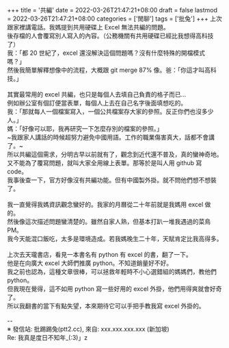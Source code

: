 +++
title = '共編'
date = 2022-03-26T21:47:21+08:00
draft = false
lastmod = 2022-03-26T21:47:21+08:00
categories = ['閒聊']
tags = ['批兔']
+++
上次跟家裡講電話。我媽提到共用硬碟上 Excel 無法共編的問題。<br>
後存檔的人會覆寫別人寫入的內容。（公務機關有共用硬碟已經比我想得高科技了）<br>
我：「都 20 世紀了，excel 還沒解決這個問題嗎？沒有什麼特殊的開檔模式嗎？」<br>
然後我簡單解釋想像中的流程，大概跟 git merge 87% 像。爸：「你這才叫高科技。」<br>
<br>
其實最常用的 excel 共編，也只是每個人去填自己負責的格子而已…<br>
例如辦公室有個訂便當表單，每個人上去在自己名字後面填想吃的。<br>
我：「那就每人一個檔案寫入，一個公共檔案存大家的參照。反正你們也沒多少人。」<br>
媽：「好像可以耶，我再研究一下怎麼存別的檔案的參照。」<br>
~我跟家人講話的時候超努力避免中國用語。工作的職業傷害真大，話都不會講了。~<br>
所以共編這個需求，分明古早以前就有了，觀念到近代還不普及，真的蠻神奇地。<br>
又不能為了覆寫問題，就叫大家全用線上表單。那等於是叫人用 github 寫 code。<br>
我事後查一下，官方好像沒有共編功能。但有中國製外掛。就不問他們想不想裝了。<br>
<br>
我一直覺得我媽資訊觀念蠻好的。我家的月曆從二十年前就是我媽用 excel 做的。<br>
然後像這次描述問題蠻清楚的。雖然自家人熟，但基本打趴一堆我遇過的菜鳥 PM。<br>
我今天能混口飯吃，太多是環境造成。若我媽晚生二十年，天賦肯定比我高得多。<br>
<br>
上次去天瓏書店，看見一本書名有 python 有 excel 的書，翻了一下。<br>
他是在向廣大 excel 大師們推廣 python。不知道銷量好不好。<br>
我之前也認為，這種文章很棒，可以拯救年輕時不小心選錯組的媽媽們，教他們 python。<br>
但我現在覺得，這不如用 python 寫一些好用的 excel 外掛，他們用得爽就會好奇了。<br>
所以我翻書的當下有點失望，本來期待它可以手把手教我寫 excel 外掛的。<br>
<br>
--<br>
※ 發信站: 批踢踢兔(ptt2.cc), 來自: xxx.xxx.xxx.xxx (新加坡)<br>
Re: 我真是度日不知年_(:3)」z<br>
